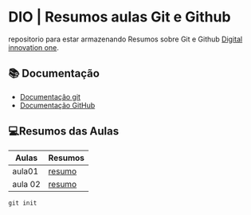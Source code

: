 
# DIO | Resumos aulas Git e Github

repositorio para estar armazenando Resumos sobre Git e Github
[Digital innovation one](https://www.dio.me).

## 📚 Documentação
- [Documentação git](https://git-scm.com/doc)
- [Documentação GitHub](https://docs.github.com/pt)

## 💻Resumos das Aulas 

| Aulas | Resumos |
|-------|---------|
|aula01| [resumo]() |
|aula 02 | [resumo]() |

```
git init
```

## 
